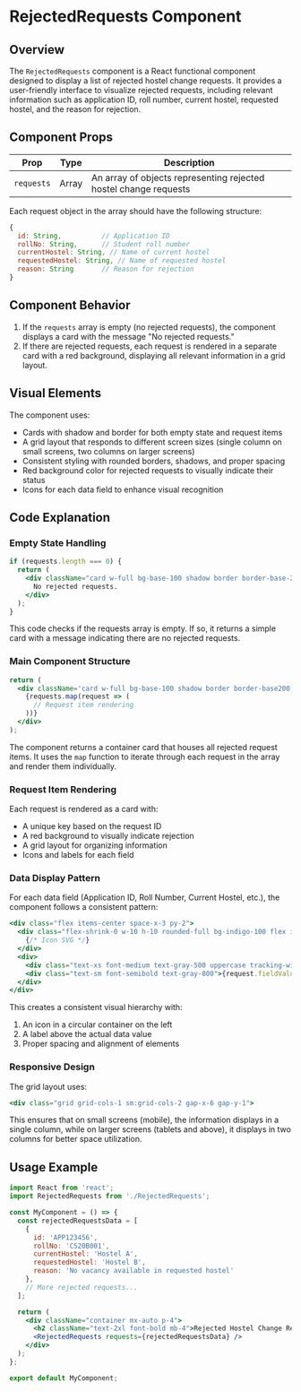 # RejectedRequests Component 

## Overview

The `RejectedRequests` component is a React functional component designed to display a list of rejected hostel change requests. It provides a user-friendly interface to visualize rejected requests, including relevant information such as application ID, roll number, current hostel, requested hostel, and the reason for rejection.

## Component Props

| Prop | Type | Description |
|------|------|-------------|
| `requests` | Array | An array of objects representing rejected hostel change requests |

Each request object in the array should have the following structure:

```javascript
{
  id: String,          // Application ID
  rollNo: String,      // Student roll number
  currentHostel: String, // Name of current hostel
  requestedHostel: String, // Name of requested hostel
  reason: String       // Reason for rejection
}
```

## Component Behavior

1. If the `requests` array is empty (no rejected requests), the component displays a card with the message "No rejected requests."
2. If there are rejected requests, each request is rendered in a separate card with a red background, displaying all relevant information in a grid layout.

## Visual Elements

The component uses:
- Cards with shadow and border for both empty state and request items
- A grid layout that responds to different screen sizes (single column on small screens, two columns on larger screens)
- Consistent styling with rounded borders, shadows, and proper spacing
- Red background color for rejected requests to visually indicate their status
- Icons for each data field to enhance visual recognition

## Code Explanation

### Empty State Handling

```jsx
if (requests.length === 0) {
  return (
    <div className="card w-full bg-base-100 shadow border border-base-200 rounded-lg text-center text-gray-500 py-4">
      No rejected requests.
    </div>
  );
}
```

This code checks if the requests array is empty. If so, it returns a simple card with a message indicating there are no rejected requests.

### Main Component Structure

```jsx
return (
  <div className='card w-full bg-base-100 shadow border border-base200 p-6 rounded-lg'>
    {requests.map(request => (
      // Request item rendering
    ))}
  </div>
);
```

The component returns a container card that houses all rejected request items. It uses the `map` function to iterate through each request in the array and render them individually.

### Request Item Rendering

Each request is rendered as a card with:
- A unique key based on the request ID
- A red background to visually indicate rejection
- A grid layout for organizing information
- Icons and labels for each field

### Data Display Pattern

For each data field (Application ID, Roll Number, Current Hostel, etc.), the component follows a consistent pattern:

```jsx
<div class="flex items-center space-x-3 py-2">
  <div class="flex-shrink-0 w-10 h-10 rounded-full bg-indigo-100 flex items-center justify-center border border-indigo-200 shadow-sm">
    {/* Icon SVG */}
  </div>
  <div>
    <div class="text-xs font-medium text-gray-500 uppercase tracking-wider mb-0.5">Field Label</div>
    <div class="text-sm font-semibold text-gray-800">{request.fieldValue}</div>
  </div>
</div>
```

This creates a consistent visual hierarchy with:
1. An icon in a circular container on the left
2. A label above the actual data value
3. Proper spacing and alignment of elements

### Responsive Design

The grid layout uses:
```jsx
<div class="grid grid-cols-1 sm:grid-cols-2 gap-x-6 gap-y-1">
```

This ensures that on small screens (mobile), the information displays in a single column, while on larger screens (tablets and above), it displays in two columns for better space utilization.

## Usage Example

```jsx
import React from 'react';
import RejectedRequests from './RejectedRequests';

const MyComponent = () => {
  const rejectedRequestsData = [
    {
      id: 'APP123456',
      rollNo: 'CS20B001',
      currentHostel: 'Hostel A',
      requestedHostel: 'Hostel B',
      reason: 'No vacancy available in requested hostel'
    },
    // More rejected requests...
  ];

  return (
    <div className="container mx-auto p-4">
      <h2 className="text-2xl font-bold mb-4">Rejected Hostel Change Requests</h2>
      <RejectedRequests requests={rejectedRequestsData} />
    </div>
  );
};

export default MyComponent;
```